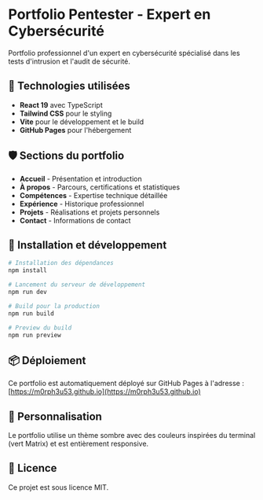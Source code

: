 # Portfolio Pentester - Expert en Cybersécurité

Portfolio professionnel d'un expert en cybersécurité spécialisé dans les tests d'intrusion et l'audit de sécurité.

## 🚀 Technologies utilisées

- **React 19** avec TypeScript
- **Tailwind CSS** pour le styling
- **Vite** pour le développement et le build
- **GitHub Pages** pour l'hébergement

## 🛡️ Sections du portfolio

- **Accueil** - Présentation et introduction
- **À propos** - Parcours, certifications et statistiques
- **Compétences** - Expertise technique détaillée
- **Expérience** - Historique professionnel
- **Projets** - Réalisations et projets personnels
- **Contact** - Informations de contact

## 🔧 Installation et développement

```bash
# Installation des dépendances
npm install

# Lancement du serveur de développement
npm run dev

# Build pour la production
npm run build

# Preview du build
npm run preview
```

## 📦 Déploiement

Ce portfolio est automatiquement déployé sur GitHub Pages à l'adresse : 
[https://m0rph3u53.github.io](https://m0rph3u53.github.io)

## 🎨 Personnalisation

Le portfolio utilise un thème sombre avec des couleurs inspirées du terminal (vert Matrix) et est entièrement responsive.

## 📄 Licence

Ce projet est sous licence MIT.
